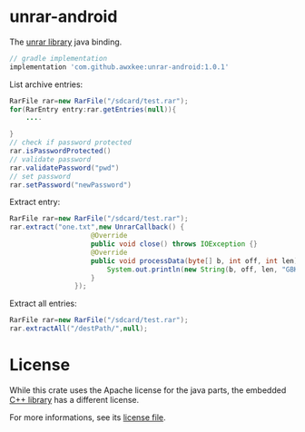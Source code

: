 # unrar-android
The [unrar library](https://www.rarlab.com/rar_add.htm) java binding.
```groovy
// gradle implementation
implementation 'com.github.awxkee:unrar-android:1.0.1'
```
List archive entries:
```java
RarFile rar=new RarFile("/sdcard/test.rar");
for(RarEntry entry:rar.getEntries(null)){
    ....

}
// check if password protected
rar.isPasswordProtected()
// validate password
rar.validatePassword("pwd")
// set password
rar.setPassword("newPassword")
```
Extract entry:
``` java
RarFile rar=new RarFile("/sdcard/test.rar");
rar.extract("one.txt",new UnrarCallback() {
                    @Override
                    public void close() throws IOException {}
                    @Override
                    public void processData(byte[] b, int off, int len) throws IOException {
                        System.out.println(new String(b, off, len, "GBK"));
                    }
                });
```

Extract all entries:
``` java
RarFile rar=new RarFile("/sdcard/test.rar");
rar.extractAll("/destPath/",null);
```

# License

While this crate uses the Apache license for the java parts,
      the embedded [C++ library](./src/main/cpp/libunrar/) has a different license.

For more informations, see its [license file](./src/main/cpp/libunrar/license.txt).


